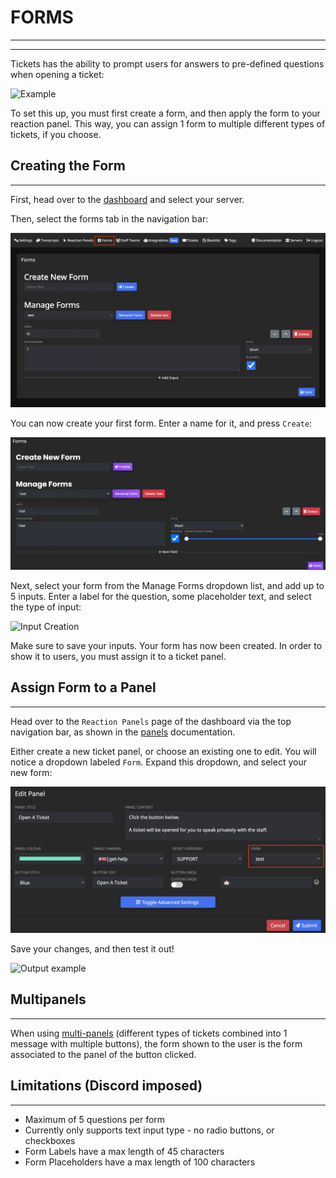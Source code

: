 # FORMS
***
***

Tickets has the ability to prompt users for answers to pre-defined questions when opening a ticket:

![Example](/img/forms/example.webp)

To set this up, you must first create a form, and then apply the form to your reaction panel. This way, you can assign 1 form to multiple different types of tickets, if you choose.

## Creating the Form
***

First, head over to the [dashboard](https://panel.ticketsbot.net) and select your server.

Then, select the forms tab in the navigation bar:

![Navbar select](../img/forms/forms_navbar.webp)

You can now create your first form. Enter a name for it, and press `Create`:

![Form Creation](../img/forms/create.webp)

Next, select your form from the Manage Forms dropdown list, and add up to 5 inputs. Enter a label for the question, some placeholder text, and select the type of input:

![Input Creation](../img/forms/inputs.webp)

Make sure to save your inputs.
Your form has now been created. In order to show it to users, you must assign it to a ticket panel.

## Assign Form to a Panel
***

Head over to the `Reaction Panels` page of the dashboard via the top navigation bar, as shown in the [panels](../setup/panels.md) documentation.

Either create a new ticket panel, or choose an existing one to edit. You will notice a dropdown labeled `Form`. Expand this dropdown, and select your new form:

![Form assignment](../img/forms/assignment.webp)

Save your changes, and then test it out!

![Output example](../img/forms/output.webp)

## Multipanels
***

When using [multi-panels](./multipanels) (different types of tickets combined into 1 message with multiple buttons), the form shown to the user is the form associated to the panel of the button clicked.

## Limitations (Discord imposed)
***

- Maximum of 5 questions per form
- Currently only supports text input type - no radio buttons, or checkboxes
- Form Labels have a max length of 45 characters
- Form Placeholders have a max length of 100 characters